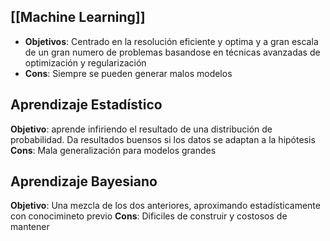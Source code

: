 ## [[Machine Learning]]
- **Objetivos**: Centrado en la resolución eficiente y optima y a gran escala de un gran numero de problemas basandose en técnicas avanzadas de optimización y regularización
- **Cons**: Siempre se pueden generar malos modelos
## Aprendizaje Estadístico
**Objetivo**: aprende infiriendo el resultado de una distribución de probabilidad. Da resultados buensos si los datos se adaptan a la hipótesis
**Cons**: Mala generalización para modelos grandes
## Aprendizaje Bayesiano
**Objetivo**: Una mezcla de los dos anteriores, aproximando estadísticamente con conocimineto previo
**Cons**: Dificiles de construir y costosos de mantener